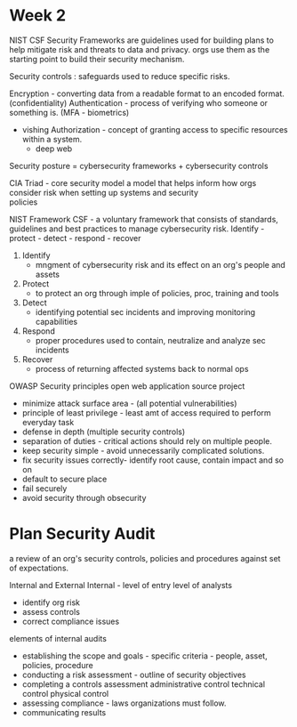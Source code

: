 # Week 2 

NIST CSF
Security Frameworks are guidelines used for building plans to help mitigate risk and threats to data and privacy. orgs use them as the starting point to build their security mechanism.

Security controls : safeguards used to reduce specific risks.

Encryption - converting data from a readable format to an encoded format. (confidentiality)
Authentication - process of verifying who someone or something is. (MFA - biometrics)
 - vishing
Authorization - concept of granting access to specific resources within a system.
	- deep web

Security posture = cybersecurity frameworks + cybersecurity controls

CIA Triad - core security model
 a model that helps inform how orgs consider risk when setting up systems and security     
 policies

NIST Framework
CSF - a voluntary framework that consists of standards, guidelines and best practices to manage cybersecurity risk.
 Identify - protect - detect - respond - recover

1) Identify 
	- mngment of cybersecurity risk and its effect on an org's people and assets
2) Protect
	- to protect an org through imple of policies, proc, training and tools
3) Detect 
	- identifying potential sec incidents and improving monitoring capabilities
4) Respond
	- proper procedures used to contain, neutralize and analyze sec incidents 
5) Recover
	- process of returning affected systems back to normal ops

OWASP Security principles
open web application source project

- minimize attack surface area - (all potential vulnerabilities)
- principle of least privilege - least amt of access required to perform everyday task
- defense in depth (multiple security controls)
- separation of duties - critical actions should rely on multiple people.
- keep security simple - avoid unnecessarily complicated solutions.
- fix security issues correctly- identify root cause, contain impact and so on
- default to secure place
- fail securely
- avoid security through obsecurity


# Plan Security Audit
a review of an org's security controls, policies and procedures against set of expectations.

Internal and External
Internal - level of entry level of analysts
- identify org risk
- assess controls
- correct compliance issues

elements of internal audits
- establishing the scope and goals - specific criteria - people, asset, policies, procedure
- conducting a risk assessment - outline of security objectives
- completing a controls assessment
	administrative control
	technical control
	physical control
- assessing compliance - laws organizations must follow.
- communicating results


